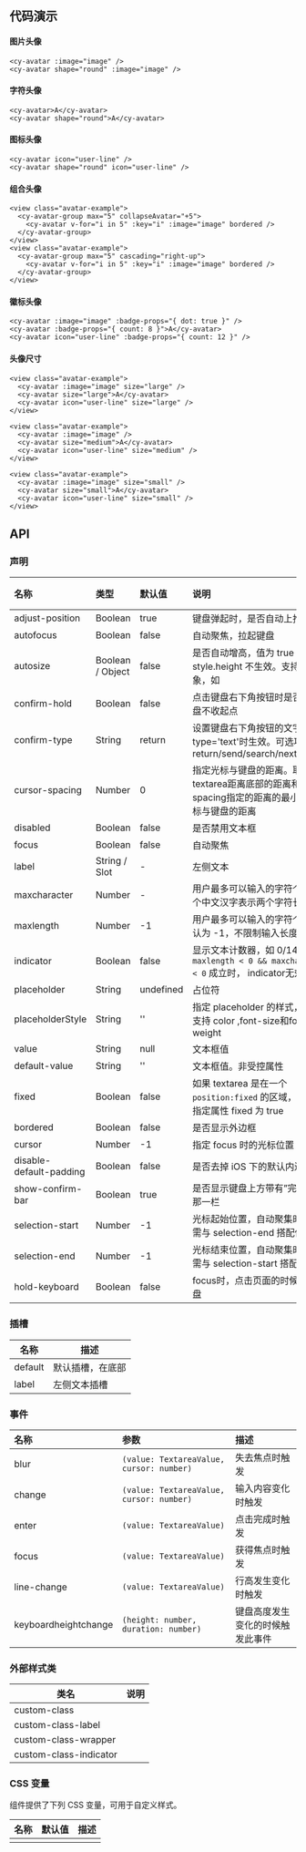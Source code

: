 ## 代码演示

#### 图片头像

```vue
<cy-avatar :image="image" />
<cy-avatar shape="round" :image="image" />
```

#### 字符头像

```vue
<cy-avatar>A</cy-avatar>
<cy-avatar shape="round">A</cy-avatar>
```

#### 图标头像

```vue
<cy-avatar icon="user-line" />
<cy-avatar shape="round" icon="user-line" />
```

#### 组合头像

```vue
<view class="avatar-example">
  <cy-avatar-group max="5" collapseAvatar="+5">
    <cy-avatar v-for="i in 5" :key="i" :image="image" bordered />
  </cy-avatar-group>
</view>
<view class="avatar-example">
  <cy-avatar-group max="5" cascading="right-up">
    <cy-avatar v-for="i in 5" :key="i" :image="image" bordered />
  </cy-avatar-group>
</view>
```

#### 徽标头像

```vue
<cy-avatar :image="image" :badge-props="{ dot: true }" />
<cy-avatar :badge-props="{ count: 8 }">A</cy-avatar>
<cy-avatar icon="user-line" :badge-props="{ count: 12 }" />
```

#### 头像尺寸

```vue
<view class="avatar-example">
  <cy-avatar :image="image" size="large" />
  <cy-avatar size="large">A</cy-avatar>
  <cy-avatar icon="user-line" size="large" />
</view>

<view class="avatar-example">
  <cy-avatar :image="image" />
  <cy-avatar size="medium">A</cy-avatar>
  <cy-avatar icon="user-line" size="medium" />
</view>

<view class="avatar-example">
  <cy-avatar :image="image" size="small" />
  <cy-avatar size="small">A</cy-avatar>
  <cy-avatar icon="user-line" size="small" />
</view>
```



## API

### 声明

| 名称                    | 类型             | 默认值    | 说明                                                         | 必传 |
| :---------------------- | :--------------- | :-------- | :----------------------------------------------------------- | :--- |
| adjust-position         | Boolean          | true      | 键盘弹起时，是否自动上推页面                                 | N    |
| autofocus               | Boolean          | false     | 自动聚焦，拉起键盘                                           | N    |
| autosize                | Boolean / Object | false     | 是否自动增高，值为 true 时，style.height 不生效。支持传入对象，如 | N    |
| confirm-hold            | Boolean          | false     | 点击键盘右下角按钮时是否保持键盘不收起点                     | N    |
| confirm-type            | String           | return    | 设置键盘右下角按钮的文字，仅在 type='text'时生效。可选项：return/send/search/next/go/done | N    |
| cursor-spacing          | Number           | 0         | 指定光标与键盘的距离。取textarea距离底部的距离和cursor-spacing指定的距离的最小值作为光标与键盘的距离 | N    |
| disabled                | Boolean          | false     | 是否禁用文本框                                               | N    |
| focus                   | Boolean          | false     | 自动聚焦                                                     | N    |
| label                   | String / Slot    | -         | 左侧文本                                                     | N    |
| maxcharacter            | Number           | -         | 用户最多可以输入的字符个数，一个中文汉字表示两个字符长度     | N    |
| maxlength               | Number           | -1        | 用户最多可以输入的字符个数。默认为 -1，不限制输入长度        | N    |
| indicator               | Boolean          | false     | 显示文本计数器，如 0/140。当 `maxlength < 0 && maxcharacter < 0` 成立时， indicator无效 | N    |
| placeholder             | String           | undefined | 占位符                                                       | N    |
| placeholderStyle        | String           | ''        | 指定 placeholder 的样式，目前仅支持 color ,font-size和font-weight | N    |
| value                   | String           | null      | 文本框值                                                     | N    |
| default-value           | String           | ''        | 文本框值。非受控属性                                         | N    |
| fixed                   | Boolean          | false     | 如果 textarea 是在一个 `position:fixed` 的区域，需要显示指定属性 fixed 为 true | N    |
| bordered                | Boolean          | false     | 是否显示外边框                                               | N    |
| cursor                  | Number           | -1        | 指定 focus 时的光标位置                                      | N    |
| disable-default-padding | Boolean          | false     | 是否去掉 iOS 下的默认内边距                                  | N    |
| show-confirm-bar        | Boolean          | true      | 是否显示键盘上方带有”完成“按钮那一栏                         | N    |
| selection-start         | Number           | -1        | 光标起始位置，自动聚集时有效，需与 selection-end 搭配使用    | N    |
| selection-end           | Number           | -1        | 光标结束位置，自动聚集时有效，需与 selection-start 搭配使用  | N    |
| hold-keyboard           | Boolean          | false     | focus时，点击页面的时候不收起键盘                            | N    |

### 插槽

| 名称    | 描述             |
| ------- | ---------------- |
| default | 默认插槽，在底部 |
| label   | 左侧文本插槽     |

### 事件

| 名称                 | 参数                                     | 描述                             |
| :------------------- | :--------------------------------------- | :------------------------------- |
| blur                 | `(value: TextareaValue, cursor: number)` | 失去焦点时触发                   |
| change               | `(value: TextareaValue, cursor: number)` | 输入内容变化时触发               |
| enter                | `(value: TextareaValue)`                 | 点击完成时触发                   |
| focus                | `(value: TextareaValue)`                 | 获得焦点时触发                   |
| line-change          | `(value: TextareaValue)`                 | 行高发生变化时触发               |
| keyboardheightchange | `(height: number, duration: number)`     | 键盘高度发生变化的时候触发此事件 |

### 外部样式类

| 类名                   | 说明 |
| ---------------------- | ---- |
| custom-class           |      |
| custom-class-label     |      |
| custom-class-wrapper   |      |
| custom-class-indicator |      |

### CSS 变量

组件提供了下列 CSS 变量，可用于自定义样式。

| 名称 | 默认值 | 描述 |
| ---- | ------ | ---- |
|      |        |      |